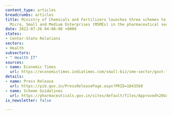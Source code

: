 ```yaml
---
content_type: articles
breadcrumbs: articles
title: Ministry of Chemicals and Fertilizers launches three schemes to strengthen
  Micro, Small and Medium Enterprises (MSMEs) in the pharmaceutical sector
date: 2022-07-26 04:00:00 +0000
states:
- Center-State Relations
sectors:
- Health
subsectors:
- " Health IT"
sources:
- name: Economic Times
  url: https://economictimes.indiatimes.com/small-biz/sme-sector/govt-launches-three-schemes-for-pharma-sector-msmes/articleshow/93029497.cms
details:
- name: Press Release
  url: https://pib.gov.in/PressReleasePage.aspx?PRID=1843560
- name: Scheme Guidelines
  url: https://pharmaceuticals.gov.in/sites/default/files/Approved%20Guidelines%20of%20scheme%20Strengthening%20of%20Pharmaceutical%20Industries%20%28SPI%29%2011032022.pdf
is_newsletter: false

---
```

